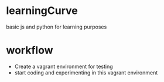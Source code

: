 # learningCurve
basic js and python for learning purposes

# workflow
- Create a vagrant environment for testing
- start coding and experimenting in this vagrant environment
